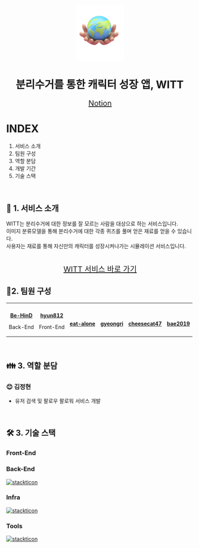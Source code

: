 <p align="center">
  <img src="./assets/mainlogo.png" width="auto" height="150">
</p>
<h1 align="center"> 분리수거를 통한 캐릭터 성장 앱, WITT </h1>
<p align="center" style="font-size: 20px">
<a href="https://bustling-trade-bc8.notion.site/SSAFY-D103-b7d35fa82ecb4eeeb14216976439ebd9?pvs=4"> Notion </a>
</p>

<h1> INDEX </h1>
<ol>
  <li> <a herf="#section1"> 서비스 소개 </a> </li>
  <li> <a herf="#section2"> 팀원 구성 </a> </li>
  <li> <a herf="#section3"> 역할 분담 </a> </li>
  <li> <a herf="#section3"> 개발 기간 </a> </li>
  <li> <a herf="#section3"> 기술 스택 </a> </li>
</ol>

<br>

<h2 id="section1">👀 1. 서비스 소개 </h2>
WITT는 분리수거에 대한 정보를 잘 모르는 사람을 대상으로 하는 서비스입니다.
<br>
이미지 분류모델을 통해 분리수거에 대한 각종 퀴즈를 풀며 얻은 재료를 얻을 수 있습니다.<br>
사용자는 재료를 통해 자신만의 캐릭터를 성장시켜나가는 시뮬레이션 서비스입니다.
<br>
<br>

<p align="center" style="font-size: 20px">
<a href="https://j10d103.p.ssafy.io/"> WITT 서비스 바로 가기 </a>
</p>

<h2 id="section2"> 📎2. 팀원 구성 </h2>
<table>
 <tr>
    <td align="center"><a href="https://github.com/Be-HinD"><img src="https://avatars.githubusercontent.com/Be-HinD" width="130px;" alt=""></a></td>
    <td align="center"><a href="https://github.com/jiyeon2536"><img src="https://avatars.githubusercontent.com/jiyeon2536" width="130px;" alt=""></a></td>
    <td align="center"><a href="https://github.com/eat-alone"><img src="https://avatars.githubusercontent.com/eat-alone" width="130px;" alt=""></a></td>
    <td align="center"><a href="https://github.com/gyeongri"><img src="https://avatars.githubusercontent.com/gyeongri" width="130px;" alt=""></a></td>
   <td align="center"><a href="https://github.com/cheesecat47"><img src="https://avatars.githubusercontent.com/cheesecat47" width="130px;" alt=""></a></td>
   <td align="center"><a href="https://github.com/bae2019"><img src="https://avatars.githubusercontent.com/bae2019" width="130px;" alt=""></a></td>
  </tr>
  <tr>
    <td align="center"><a href="https://github.com/Be-HinD"><b>Be-HinD</b></a><p>Back-End</p></td>
    <td align="center"><a href="https://github.com/hyun812"><b>hyun812</b></a><p>Front-End</p></td>
    <td align="center"><a href="https://github.com/eat-alone"><b>eat-alone</b></a></td>
    <td align="center"><a href="https://github.com/gyeongri"><b>gyeongri</b></a></td>
    <td align="center"><a href="https://github.com/cheesecat47"><b>cheesecat47</b></a></td>
    <td align="center"><a href="https://github.com/bae2019"><b>bae2019</b></a></td>
  </tr>
</table>

<br>
<h2 id="section3">👪 3. 역할 분담 </h2>
<h3> 😊 김정현 </h3>
<ul>
  <li> 유저 검색 및 팔로우 팔로워 서비스 개발 </li>
</ul>

<br>
<h2 id="section4"> 🛠️ 3. 기술 스택 </h2>
<h3> Front-End </h3>

<h3> Back-End </h3>

[![stackticon](https://firebasestorage.googleapis.com/v0/b/stackticon-81399.appspot.com/o/images%2F1711700566876?alt=media&token=0eb6c145-31d8-4c26-a496-d5f9cc09918e)](https://github.com/msdio/stackticon)

<h3> Infra </h3>

[![stackticon](https://firebasestorage.googleapis.com/v0/b/stackticon-81399.appspot.com/o/images%2F1711700715775?alt=media&token=12a075b9-bead-4d6b-aad0-5a445f52a0f7)](https://github.com/msdio/stackticon)

<h3> Tools </h3>

[![stackticon](https://firebasestorage.googleapis.com/v0/b/stackticon-81399.appspot.com/o/images%2F1711700763602?alt=media&token=7fa29c44-09e7-4712-8cd4-b5499529aeef)](https://github.com/msdio/stackticon)
